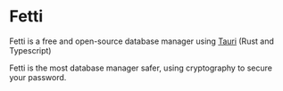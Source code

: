 # Fetti

Fetti is a free and open-source database manager using [Tauri](https://tauri.app) (Rust and Typescript)

Fetti is the most database manager safer, using cryptography to secure your password.
